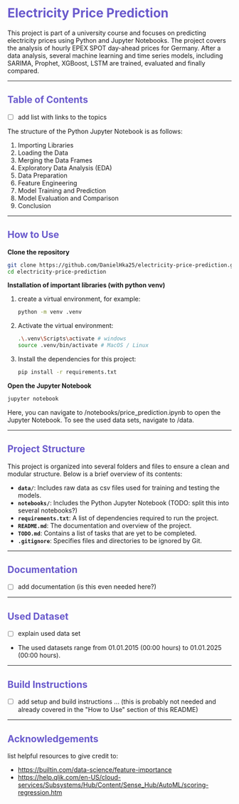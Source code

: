 # <font color="SlateBlue">Electricity Price Prediction</font>

This project is part of a university course and focuses on predicting electricity prices using Python and Jupyter Notebooks. The project covers the analysis of hourly EPEX SPOT day-ahead prices for Germany. After a data analysis, several machine learning and time series models, including SARIMA, Prophet, XGBoost, LSTM are trained, evaluated and finally compared.

---

## <font color="SlateBlue">Table of Contents</font>

- [ ] add list with links to the topics

The structure of the Python Jupyter Notebook is as follows:

1. Importing Libraries
2. Loading the Data
3. Merging the Data Frames
4. Exploratory Data Analysis (EDA)
5. Data Preparation
6. Feature Engineering
7. Model Training and Prediction
8. Model Evaluation and Comparison
9. Conclusion

---

## <font color="SlateBlue">How to Use</font>


<b>Clone the repository</b>
  ```bash
  git clone https://github.com/DanielHka25/electricity-price-prediction.git
  cd electricity-price-prediction
  ```
<b>Installation of important libraries (with python venv)</b>
1) create a virtual environment, for example:
    ```bash
    python -m venv .venv 
    ```
2) Activate the virtual environment:
    ```bash
    .\.venv\Scripts\activate # windows
    source .venv/bin/activate # MacOS / Linux 
    ```
3) Install the dependencies for this project:
    ```bash
    pip install -r requirements.txt
    ```
<b>Open the Jupyter Notebook</b>
```bash
jupyter notebook
```
Here, you can navigate to /notebooks/price_prediction.ipynb to open the Jupyter Notebook. To see the used data sets, navigate to /data. 

---

## <font color="SlateBlue">Project Structure</font>

This project is organized into several folders and files to ensure a clean and modular structure. Below is a brief overview of its contents:

- **`data/`**: Includes raw data as csv files used for training and testing the models.
- **`notebooks/`**: Includes the Python Jupyter Notebook (TODO: split this into several notebooks?)
- **`requirements.txt`**: A list of dependencies required to run the project.
- **`README.md`**: The documentation and overview of the project.
- **`TODO.md`**: Contains a list of tasks that are yet to be completed.
- **`.gitignore`**: Specifies files and directories to be ignored by Git.

---

## <font color="SlateBlue">Documentation</font>

- [ ] add documentation (is this even needed here?)

---

## <font color="SlateBlue">Used Dataset</font>

- [ ] explain used data set
- The used datasets range from 01.01.2015 (00:00 hours) to 01.01.2025 (00:00 hours).

---

## <font color="SlateBlue">Build Instructions</font>

- [ ] add setup and build instructions ... (this is probably not needed and already covered in the "How to Use" section of this README)

---

## <font color="SlateBlue">Acknowledgements</font>
list helpful resources to give credit to:
- https://builtin.com/data-science/feature-importance
- https://help.qlik.com/en-US/cloud-services/Subsystems/Hub/Content/Sense_Hub/AutoML/scoring-regression.htm
